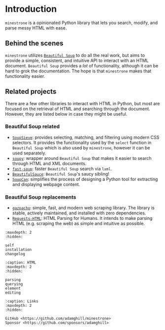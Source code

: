# Introduction

`minestrone` is a opinionated Python library that lets you search, modify, and parse messy HTML with ease.

## Behind the scenes

`minestrone` utilizes [`Beautiful Soup`](https://www.crummy.com/software/BeautifulSoup/bs4/doc/) to do all the real work, but aims to provide a simple, consistent, and intuitive API to interact with an HTML document. `Beautiful Soup` provides a _lot_ of functionality, although it can be hard to grok the documentation. The hope is that `minestrone` makes that functionality easier.

## Related projects

There are a few other libraries to interact with HTML in Python, but most are focused on the retrieval of HTML and searching through the document. However, they are listed below in case they might be useful.

### Beautiful Soup related

- [`SoupSieve`](https://facelessuser.github.io/soupsieve/): provides selecting, matching, and filtering using modern CSS selectors. It provides the functionality used by the `select` function in `Beautiful Soup` which is also used by `minestrone`, however it can be used separately.
- [`soupy`](https://soupy.readthedocs.io/): wrapper around `Beautiful Soup` that makes it easier to search through HTML and XML documents.
- [`fast-soup`](https://pypi.org/project/fast-soup/): faster `Beautiful Soup` search via `lxml`.
- [`BeautifulSauce`](https://github.com/nateraw/BeautifulSauce): `Beautiful Soup`'s saucy sibling!
- [`SoupCan`](https://pypi.org/project/soupcan/): simplifies the process of designing a Python tool for extracting and displaying webpage content.

### Beautiful Soup replacements

- [`gazpacho`](https://pypi.org/project/gazpacho/): simple, fast, and modern web scraping library. The library is stable, actively maintained, and installed with zero dependencies.
- [`Requests-HTML`](https://requests-html.kennethreitz.org/): HTML Parsing for Humans. It intends to make parsing HTML (e.g. scraping the web) as simple and intuitive as possible.

```{toctree}
:maxdepth: 2
:hidden:

self
installation
changelog
```

```{toctree}
:caption: HTML
:maxdepth: 2
:hidden:

parsing
querying
element
editing
```

```{toctree}
:caption: Links
:maxdepth: 2
:hidden:

GitHub <https://github.com/adamghill/minestrone>
Sponsor <https://github.com/sponsors/adamghill>
```
